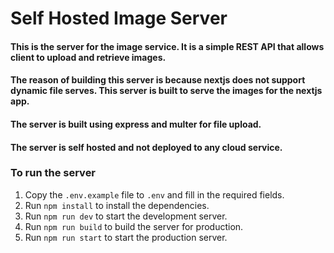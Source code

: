 # Self Hosted Image Server

#### This is the server for the image service. It is a simple REST API that allows client to upload and retrieve images.

#### The reason of building this server is because nextjs does not support dynamic file serves. This server is built to serve the images for the nextjs app.

#### The server is built using express and multer for file upload.

#### The server is self hosted and not deployed to any cloud service.

### To run the server

1. Copy the `.env.example` file to `.env` and fill in the required fields.
2. Run `npm install` to install the dependencies.
3. Run `npm run dev` to start the development server.
4. Run `npm run build` to build the server for production.
5. Run `npm run start` to start the production server.

